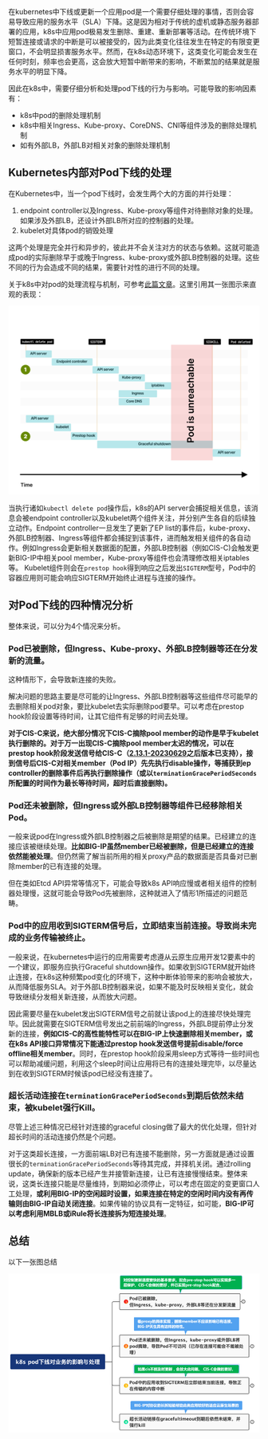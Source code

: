 在kubernetes中下线或更新一个应用pod是一个需要仔细处理的事情，否则会容易导致应用的服务水平（SLA）下降。这是因为相对于传统的虚机或静态服务器部署的应用，k8s中应用pod极易发生删除、重建、重新部署等活动。在传统环境下短暂连接或请求的中断是可以被接受的，因为此类变化往往发生在特定的有限变更窗口，不会明显损害服务水平。然而，在k8s动态环境下，这类变化可能会发生在任何时刻，频率也会更高，这会放大短暂中断带来的影响，不断累加的结果就是服务水平的明显下降。

因此在k8s中，需要仔细分析和处理pod下线的行为与影响。可能导致的影响因素有：



* k8s中pod的删除处理机制
* k8s中相关Ingress、Kube-proxy、CoreDNS、CNI等组件涉及的删除处理机制
* 如有外部LB，外部LB对相关对象的删除处理机制





## Kubernetes内部对Pod下线的处理



在Kubernetes中，当一个pod下线时，会发生两个大的方面的并行处理：

1. endpoint controller以及Ingress、Kube-proxy等组件对待删除对象的处理。如果涉及外部LB，还设计外部LB所对应的控制器的处理。
2. kubelet对具体pod的销毁处理

这两个处理是完全并行和异步的，彼此并不会关注对方的状态与依赖。这就可能造成pod的实际删除早于或晚于Ingress、kube-proxy或外部LB控制器的处理。这些不同的行为会造成不同的结果，需要针对性的进行不同的处理。

关于k8s中对pod的处理流程与机制，可参考[此篇文章](https://learnk8s.io/graceful-shutdown)。这里引用其一张图示来直观的表现：

![learnk8s-pod-shutdown-timeline](./img/learnk8s-pod-shutdown-timeline.svg)

当执行诸如`kubectl delete pod`操作后，k8s的API server会捕捉相关信息，该消息会被endpoint controller以及kubelet两个组件关注，并分别产生各自的后续独立动作。Endpoint controller一旦发生了更新了EP list的事件后，kube-proxy、外部LB控制器、Ingress等组件都会捕捉到该事件，进而触发相关组件的各自动作。例如Ingress会更新相关数据面的配置，外部LB控制器（例如CIS-C)会触发更新BIG-IP中相关pool member，Kube-proxy等组件也会清理修改相关iptables等。 Kubelet组件则会在`prestop hook`得到响应之后发出`SIGTERM`型号，Pod中的容器应用则可能会响应SIGTERM开始终止进程与连接的操作。



## 对Pod下线的四种情况分析

整体来说，可以分为4个情况来分析。

### Pod已被删除，但Ingress、Kube-proxy、外部LB控制器等还在分发新的流量。

这种情形下，会导致新连接的失败。

解决问题的思路主要是尽可能的让Ingress、外部LB控制器等这些组件尽可能早的去删除相关pod对象，要比kubelet去实际删除pod要早。可以考虑在prestop hook阶段设置等待时间，让其它组件有足够的时间去处理。

**对于CIS-C来说，绝大部分情况下CIS-C摘除pool member的动作是早于kubelet执行删除的。对于万一出现CIS-C摘除pool member太迟的情况，可以在prestop hook阶段发送信号给CIS-C（[2.13.1-20230629](https://cis-c.f5se.io/Release-notes/#release-2131-20230629)之后版本已支持），接到信号后CIS-C对相关member（Pod IP）先先执行disable操作，等捕获到ep controller的删除事件后再执行删除操作（或以`terminationGracePeriodSeconds`所配置的时间作为最长等待时间，超时后直接删除)。**

### Pod还未被删除，但Ingress或外部LB控制器等组件已经移除相关Pod。

一般来说pod在Ingress或外部LB控制器之后被删除是期望的结果。已经建立的连接应该被继续处理。**比如BIG-IP虽然member已经被删除，但是已经建立的连接依然能被处理**。但仍然需了解当前所用的相关proxy产品的数据面是否具备对已删除member的已有连接的处理。

但在类如Etcd API异常等情况下，可能会导致k8s API响应慢或者相关组件的控制器处理慢，这就可能会导致Pod先被删除，这种就进入了情形1所描述的问题范畴。

### Pod中的应用收到SIGTERM信号后，立即结束当前连接。导致尚未完成的业务传输被终止。

一般来说，在kubernetes中运行的应用需要考虑遵从云原生应用开发12要素中的一个建议，即服务应执行Graceful shutdown操作。如果收到SIGTERM就开始终止连接，在k8s这种频繁pod变化的环境下，这种中断体验带来的影响会被放大，从而降低服务SLA。对于外部LB控制器来说，如果不能及时反映相关变化，就会导致继续分发相关新连接，从而放大问题。

因此需要尽量在kubelet发出SIGTERM信号之前就让该pod上的连接尽快处理完毕。因此就需要在SIGTERM信号发出之前前端的Ingress，外部LB提前停止分发新的连接，**例如CIS-C的高性能特性可以在BIG-IP上快速删除相关member，或在k8s API接口异常情况下能通过prestop hook发送信号提前disable/force offline相关member**。同时，在prestop hook阶段采用sleep方式等待一些时间也可以帮助减缓问题，利用这个sleep时间让应用将已有的连接处理完毕，以尽量达到在收到SIGTERM时候该pod已经没有连接了。

### 超长活动连接在`terminationGracePeriodSeconds`到期后依然未结束，被kubelet强行Kill。

尽管上述三种情况已经针对连接的graceful closing做了最大的优化处理，但针对超长时间的活动连接仍然是个问题。

对于这类超长连接，一方面前端LB对已有连接不能删除，另一方面就是通过设置很长的`terminationGracePeriodSeconds`等待其完成，并择机关闭。通过rolling update，确保新的版本已经产生并接管新连接，让已有连接慢慢结束。整体来说，这类长连接只能是尽量维持，到期如必须停止，可以考虑在固定的变更窗口人工处理，**或利用BIG-IP的空闲超时设置，如果连接在特定的空闲时间内没有再传输则由BIG-IP自动关闭连接**。如果传输的协议具有一定特征，如可能，**BIG-IP可以考虑利用MBLB或iRule将长连接拆为短连接处理**。



## 总结

以下一张图总结

![k8s-graceful-shutdown-summary](./img/k8s-graceful-shutdown-summary.png)
